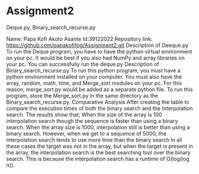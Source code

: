 # Assignment2
Deque.py, Binary_search_recurse.py

Name: Papa Kofi Akoto Asante
Id:39122022
Repository link: https://github.com/papakofifog/Assignment2.git
Description of Deeque.py
To run the Deque program, you have to have the python virtual environment on your pc. It would be best if you also had NumPy and array libraries on your pc. You can successfully run the deque.py
Description of Binary_search_recurse.py
To run this python program, you must have a python environment installed on your computer. You must also have the array, random, math, time, and Merge_sort modules on your pc.
For this reason, merge_sort.py would be added as a separate python file. To run this program, store the Merge_sort.py in the same directory as the Binary_search_recurse.py.
Comparative Analysis
After creating the table to compare the execution times of both the binary search and the Interpolation search. The results show that;
When the size of the array is 100 interpolation search though the sequence is faster than using a binary search.
When the array size is 1000, interpolation still is better than using a binary search.
However, when we get to a sequence of 5000, the interpolation search tends to use more time than the binary search
In all these cases the target was not in the array, but when the target is present in the array, the interpolation search is the best searching tool over the binary search. This is because the interpolation search has a runtime of O(log(log n)).
